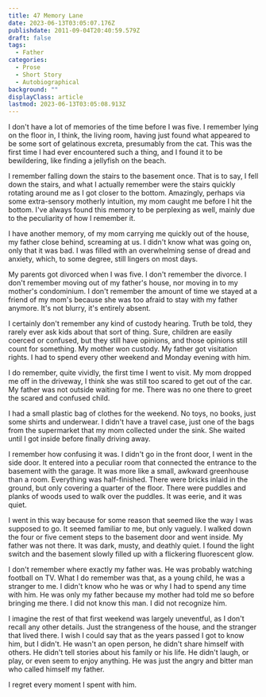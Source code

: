 ```yaml
---
title: 47 Memory Lane
date: 2023-06-13T03:05:07.176Z
publishdate: 2011-09-04T20:40:59.579Z
draft: false
tags:
  - Father
categories:
  - Prose
  - Short Story
  - Autobiographical
background: ""
displayClass: article
lastmod: 2023-06-13T03:05:08.913Z
---
```


I don't have a lot of memories of the time before I was five. I remember lying on the floor in, I think, the living room, having just found what appeared to be some sort of gelatinous excreta, presumably from the cat. This was the first time I had ever encountered such a thing, and I found it to be bewildering, like finding a jellyfish on the beach.

I remember falling down the stairs to the basement once. That is to say, I fell down the stairs, and what I actually remember were the stairs quickly rotating around me as I got closer to the bottom. Amazingly, perhaps via some extra-sensory motherly intuition, my mom caught me before I hit the bottom. I've always found this memory to be perplexing as well, mainly due to the peculiarity of how I remember it.

I have another memory, of my mom carrying me quickly out of the house, my father close behind, screaming at us. I didn't know what was going on, only that it was bad. I was filled with an overwhelming sense of dread and anxiety, which, to some degree, still lingers on most days.

My parents got divorced when I was five. I don't remember the divorce. I don't remember moving out of my father's house, nor moving in to my mother's condominium. I don't remember the amount of time we stayed at a friend of my mom's because she was too afraid to stay with my father anymore. It's not blurry, it's entirely absent.

I certainly don't remember any kind of custody hearing. Truth be told, they rarely ever ask kids about that sort of thing. Sure, children are easily coerced or confused, but they still have opinions, and those opinions still count for something. My mother won custody. My father got visitation rights. I had to spend every other weekend and Monday evening with him.

I do remember, quite vividly, the first time I went to visit. My mom dropped me off in the driveway, I think she was still too scared to get out of the car. My father was not outside waiting for me. There was no one there to greet the scared and confused child.

I had a small plastic bag of clothes for the weekend. No toys, no books, just some shirts and underwear. I didn't have a travel case, just one of the bags from the supermarket that my mom collected under the sink. She waited until I got inside before finally driving away.

I remember how confusing it was. I didn't go in the front door, I went in the side door. It entered into a peculiar room that connected the entrance to the basement with the garage. It was more like a small, awkward greenhouse than a room. Everything was half-finished. There were bricks inlaid in the ground, but only covering a quarter of the floor. There were puddles and planks of woods used to walk over the puddles. It was eerie, and it was quiet.

I went in this way because for some reason that seemed like the way I was supposed to go. It seemed familiar to me, but only vaguely. I walked down the four or five cement steps to the basement door and went inside. My father was not there. It was dark, musty, and deathly quiet. I found the light switch and the basement slowly filled up with a flickering fluorescent glow.

I don't remember where exactly my father was. He was probably watching football on TV. What I do remember was that, as a young child, he was a stranger to me. I didn't know who he was or why I had to spend any time with him. He was only my father because my mother had told me so before bringing me there. I did not know this man. I did not recognize him.

I imagine the rest of that first weekend was largely uneventful, as I don't recall any other details. Just the strangeness of the house, and the stranger that lived there. I wish I could say that as the years passed I got to know him, but I didn't. He wasn't an open person, he didn't share himself with others. He didn't tell stories about his family or his life. He didn't laugh, or play, or even seem to enjoy anything. He was just the angry and bitter man who called himself my father.

I regret every moment I spent with him.
